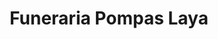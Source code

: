 ---
title: "Funeraria Pompas Laya"
url: /cabudare/funeraria-pompas-laya/
shop: directores de funerarias
---